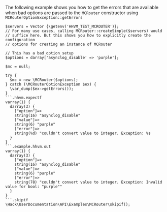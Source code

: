 The following example shows you how to get the errors that are available when bad options are passed to the `MCRouter` constructor using `MCRouterOptionException::getErrors`

```basic-usage.hack
$servers = Vector {\getenv('HHVM_TEST_MCROUTER')};
// For many use cases, calling MCRouter::createSimple($servers) would
// suffice here. But this shows you how to explicitly create the configuration
// options for creating an instance of MCRouter

// This has a bad option setup
$options = darray['asynclog_disable' => 'purple'];

$mc = null;

try {
  $mc = new \MCRouter($options);
} catch (\MCRouterOptionException $ex) {
  \var_dump($ex->getErrors());
}
```.hhvm.expectf
varray(1) {
  darray(3) {
    ["option"]=>
    string(16) "asynclog_disable"
    ["value"]=>
    string(6) "purple"
    ["error"]=>
    string(%d) "couldn't convert value to integer. Exception: %s
  }
}
```.example.hhvm.out
varray(1) {
  darray(3) {
    ["option"]=>
    string(16) "asynclog_disable"
    ["value"]=>
    string(6) "purple"
    ["error"]=>
    string(78) "couldn't convert value to integer. Exception: Invalid value for bool: "purple""
  }
}
```.skipif
\Hack\UserDocumentation\API\Examples\MCRouter\skipif();
```
